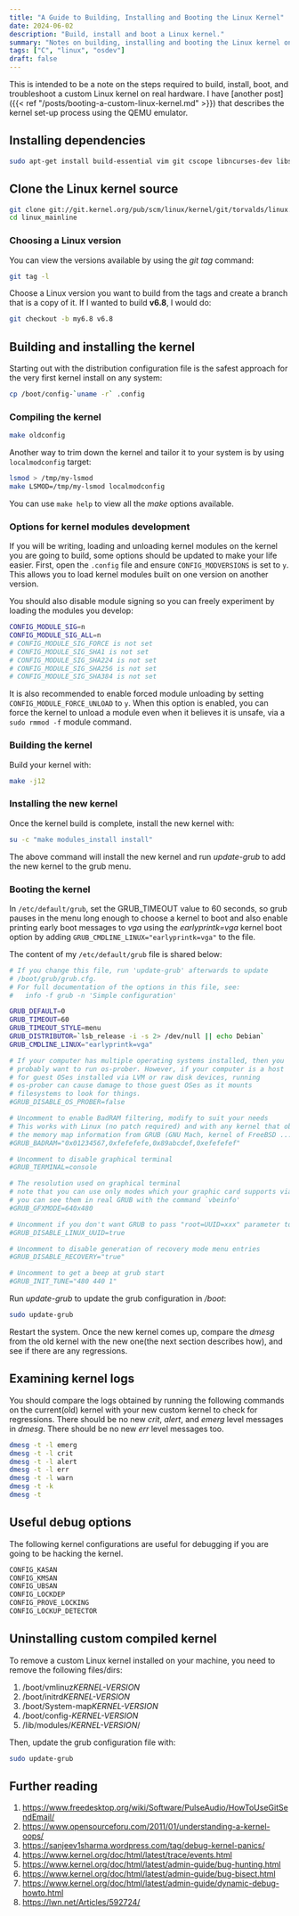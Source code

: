 ```yaml
---
title: "A Guide to Building, Installing and Booting the Linux Kernel"
date: 2024-06-02
description: "Build, install and boot a Linux kernel."
summary: "Notes on building, installing and booting the Linux kernel on real hardware."
tags: ["C", "linux", "osdev"]
draft: false
---
```


This is intended to be a note on the steps required to build, install, boot, and troubleshoot a custom Linux kernel on real hardware. I have [another post]({{< ref "/posts/booting-a-custom-linux-kernel.md" >}}) that describes the kernel set-up process using the QEMU emulator.

## Installing dependencies

```sh
sudo apt-get install build-essential vim git cscope libncurses-dev libssl-dev bison flex libelf-dev
```

## Clone the Linux kernel source

```sh
git clone git://git.kernel.org/pub/scm/linux/kernel/git/torvalds/linux.git linux_mainline
cd linux_mainline
```

### Choosing a Linux version

You can view the versions available by using the *git tag* command:

```sh
git tag -l
```

Choose a Linux version you want to build from the tags and create a branch that is a copy of it. If I wanted to build **v6.8**, I would do:

```sh
git checkout -b my6.8 v6.8
```

## Building and installing the kernel

Starting out with the distribution configuration file is the safest approach for the very first kernel install on any system:

```sh
cp /boot/config-`uname -r` .config
```

### Compiling the kernel

```sh
make oldconfig
```

Another way to trim down the kernel and tailor it to your system is by using `localmodconfig` target:

```sh
lsmod > /tmp/my-lsmod
make LSMOD=/tmp/my-lsmod localmodconfig
```

You can use `make help` to view all the *make* options available.

### Options for kernel modules development

If you will be writing, loading and unloading kernel modules on the kernel you are going to build, some options should be updated to make your life easier. First, open the `.config` file and ensure `CONFIG_MODVERSIONS` is set to `y`. This allows you to load kernel modules built on one version on another version.

You should also disable module signing so you can freely experiment by loading the modules you develop:

```sh
CONFIG_MODULE_SIG=n
CONFIG_MODULE_SIG_ALL=n
# CONFIG_MODULE_SIG_FORCE is not set
# CONFIG_MODULE_SIG_SHA1 is not set
# CONFIG_MODULE_SIG_SHA224 is not set
# CONFIG_MODULE_SIG_SHA256 is not set
# CONFIG_MODULE_SIG_SHA384 is not set
```

It is also recommended to enable forced module unloading by setting `CONFIG_MODULE_FORCE_UNLOAD` to `y`. When this option is enabled, you can force the kernel to unload a module even when it believes it is unsafe, via a `sudo rmmod -f` module command.

### Building the kernel

Build your kernel with:

```sh
make -j12
```

### Installing the new kernel

Once the kernel build is complete, install the new kernel with:

```sh
su -c "make modules_install install"
```

The above command will install the new kernel and run *update-grub* to add the new kernel to the grub menu.

### Booting the kernel

In `/etc/default/grub`, set the GRUB_TIMEOUT value to 60 seconds, so grub pauses in the menu long enough to choose a kernel to boot and also enable printing early boot messages to *vga* using the *earlyprintk=vga* kernel boot option by adding `GRUB_CMDLINE_LINUX="earlyprintk=vga"` to the file.

The content of my `/etc/default/grub` file is shared below:

```sh
# If you change this file, run 'update-grub' afterwards to update
# /boot/grub/grub.cfg.
# For full documentation of the options in this file, see:
#   info -f grub -n 'Simple configuration'

GRUB_DEFAULT=0
GRUB_TIMEOUT=60
GRUB_TIMEOUT_STYLE=menu
GRUB_DISTRIBUTOR=`lsb_release -i -s 2> /dev/null || echo Debian`
GRUB_CMDLINE_LINUX="earlyprintk=vga"

# If your computer has multiple operating systems installed, then you
# probably want to run os-prober. However, if your computer is a host
# for guest OSes installed via LVM or raw disk devices, running
# os-prober can cause damage to those guest OSes as it mounts
# filesystems to look for things.
#GRUB_DISABLE_OS_PROBER=false

# Uncomment to enable BadRAM filtering, modify to suit your needs
# This works with Linux (no patch required) and with any kernel that obtains
# the memory map information from GRUB (GNU Mach, kernel of FreeBSD ...)
#GRUB_BADRAM="0x01234567,0xfefefefe,0x89abcdef,0xefefefef"

# Uncomment to disable graphical terminal
#GRUB_TERMINAL=console

# The resolution used on graphical terminal
# note that you can use only modes which your graphic card supports via VBE
# you can see them in real GRUB with the command `vbeinfo'
#GRUB_GFXMODE=640x480

# Uncomment if you don't want GRUB to pass "root=UUID=xxx" parameter to Linux
#GRUB_DISABLE_LINUX_UUID=true

# Uncomment to disable generation of recovery mode menu entries
#GRUB_DISABLE_RECOVERY="true"

# Uncomment to get a beep at grub start
#GRUB_INIT_TUNE="480 440 1"
```

Run *update-grub* to update the grub configuration in */boot*:

```sh
sudo update-grub
```

Restart the system. Once the new kernel comes up, compare the *dmesg* from the old kernel with the new one(the next section describes how), and see if there are any regressions.

## Examining kernel logs

You should compare the logs obtained by running the following commands on the current(old) kernel with your new custom kernel to check for regressions. There should be no new *crit*, *alert*, and *emerg* level messages in *dmesg*. There should be no new *err* level messages too.

```sh
dmesg -t -l emerg
dmesg -t -l crit
dmesg -t -l alert
dmesg -t -l err
dmesg -t -l warn
dmesg -t -k
dmesg -t
```

## Useful debug options

The following kernel configurations are useful for debugging if you are going to be hacking the kernel.

```sh
CONFIG_KASAN
CONFIG_KMSAN
CONFIG_UBSAN
CONFIG_LOCKDEP
CONFIG_PROVE_LOCKING
CONFIG_LOCKUP_DETECTOR
```

## Uninstalling custom compiled kernel

To remove a custom Linux kernel installed on your machine, you need to remove the following files/dirs:

1. /boot/vmlinuz*KERNEL-VERSION*
2. /boot/initrd*KERNEL-VERSION*
3. /boot/System-map*KERNEL-VERSION*
4. /boot/config-*KERNEL-VERSION*
5. /lib/modules/*KERNEL-VERSION*/

Then, update the grub configuration file with:

```sh
sudo update-grub
```

## Further reading

1. https://www.freedesktop.org/wiki/Software/PulseAudio/HowToUseGitSendEmail/
2. https://www.opensourceforu.com/2011/01/understanding-a-kernel-oops/
3. https://sanjeev1sharma.wordpress.com/tag/debug-kernel-panics/
4. https://www.kernel.org/doc/html/latest/trace/events.html
5. https://www.kernel.org/doc/html/latest/admin-guide/bug-hunting.html
6. https://www.kernel.org/doc/html/latest/admin-guide/bug-bisect.html
7. https://www.kernel.org/doc/html/latest/admin-guide/dynamic-debug-howto.html
8. https://lwn.net/Articles/592724/
